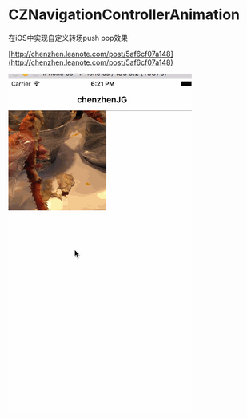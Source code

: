 # CZNavigationControllerAnimation

在iOS中实现自定义转场push pop效果

[http://chenzhen.leanote.com/post/5af6cf07a148](http://chenzhen.leanote.com/post/5af6cf07a148)

![](Untitled.gif)
